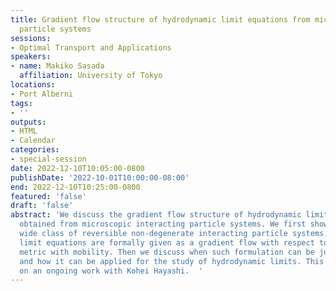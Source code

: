 ```yaml
---
title: Gradient flow structure of hydrodynamic limit equations from microscopic interacting
  particle systems
sessions:
- Optimal Transport and Applications
speakers:
- name: Makiko Sasada
  affiliation: University of Tokyo
locations:
- Port Alberni
tags:
- ''
outputs:
- HTML
- Calendar
categories:
- special-session
date: 2022-12-10T10:05:00-0800
publishDate: '2022-10-01T10:00:00-08:00'
end: 2022-12-10T10:25:00-0800
featured: 'false'
draft: 'false'
abstract: 'We discuss the gradient flow structure of hydrodynamic limit equations
  obtained from microscopic interacting particle systems. We first show that for a
  wide class of reversible non-degenerate interacting particle systems, their hydrodynamic
  limit equations are formally given as a gradient flow with respect to the Wasserstein
  metric with mobility. Then we discuss when such formulation can be justified rigorously,
  and how it can be applied for the study of hydrodynamic limits. This talk is based
  on an ongoing work with Kohei Hayashi.  '
---
```

